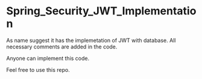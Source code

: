 # Spring_Security_JWT_Implementation

As name suggest it has the implemetation of JWT with database.
All necessary comments are added in the code.

Anyone can implement this code.

Feel free to use this repo.
